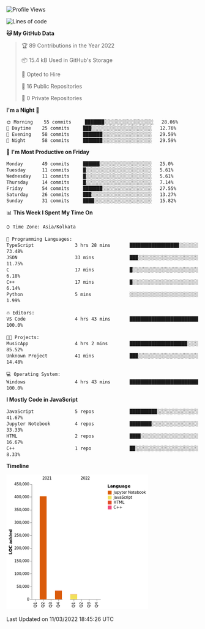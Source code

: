 <!--START_SECTION:waka-->
![Profile Views](http://img.shields.io/badge/Profile%20Views-0-blue)

![Lines of code](https://img.shields.io/badge/From%20Hello%20World%20I%27ve%20Written-457%20Thousand%20lines%20of%20code-blue)

**🐱 My GitHub Data** 

> 🏆 89 Contributions in the Year 2022
 > 
> 📦 15.4 kB Used in GitHub's Storage 
 > 
> 💼 Opted to Hire
 > 
> 📜 16 Public Repositories 
 > 
> 🔑 0 Private Repositories  
 > 
**I'm a Night 🦉** 

```text
🌞 Morning    55 commits     ███████░░░░░░░░░░░░░░░░░░   28.06% 
🌆 Daytime    25 commits     ███░░░░░░░░░░░░░░░░░░░░░░   12.76% 
🌃 Evening    58 commits     ███████░░░░░░░░░░░░░░░░░░   29.59% 
🌙 Night      58 commits     ███████░░░░░░░░░░░░░░░░░░   29.59%

```
📅 **I'm Most Productive on Friday** 

```text
Monday       49 commits     ██████░░░░░░░░░░░░░░░░░░░   25.0% 
Tuesday      11 commits     █░░░░░░░░░░░░░░░░░░░░░░░░   5.61% 
Wednesday    11 commits     █░░░░░░░░░░░░░░░░░░░░░░░░   5.61% 
Thursday     14 commits     █░░░░░░░░░░░░░░░░░░░░░░░░   7.14% 
Friday       54 commits     ███████░░░░░░░░░░░░░░░░░░   27.55% 
Saturday     26 commits     ███░░░░░░░░░░░░░░░░░░░░░░   13.27% 
Sunday       31 commits     ████░░░░░░░░░░░░░░░░░░░░░   15.82%

```


📊 **This Week I Spent My Time On** 

```text
⌚︎ Time Zone: Asia/Kolkata

💬 Programming Languages: 
TypeScript               3 hrs 28 mins       ██████████████████░░░░░░░   73.48% 
JSON                     33 mins             ███░░░░░░░░░░░░░░░░░░░░░░   11.75% 
C                        17 mins             █░░░░░░░░░░░░░░░░░░░░░░░░   6.18% 
C++                      17 mins             █░░░░░░░░░░░░░░░░░░░░░░░░   6.14% 
Python                   5 mins              ░░░░░░░░░░░░░░░░░░░░░░░░░   1.99%

🔥 Editors: 
VS Code                  4 hrs 43 mins       █████████████████████████   100.0%

🐱‍💻 Projects: 
MusicApp                 4 hrs 2 mins        █████████████████████░░░░   85.52% 
Unknown Project          41 mins             ███░░░░░░░░░░░░░░░░░░░░░░   14.48%

💻 Operating System: 
Windows                  4 hrs 43 mins       █████████████████████████   100.0%

```

**I Mostly Code in JavaScript** 

```text
JavaScript               5 repos             ██████████░░░░░░░░░░░░░░░   41.67% 
Jupyter Notebook         4 repos             ████████░░░░░░░░░░░░░░░░░   33.33% 
HTML                     2 repos             ████░░░░░░░░░░░░░░░░░░░░░   16.67% 
C++                      1 repo              ██░░░░░░░░░░░░░░░░░░░░░░░   8.33%

```


**Timeline**

![Chart not found](https://raw.githubusercontent.com/ThejaswinS/ThejaswinS/main/charts/bar_graph.png) 


 Last Updated on 11/03/2022 18:45:26 UTC
<!--END_SECTION:waka-->





